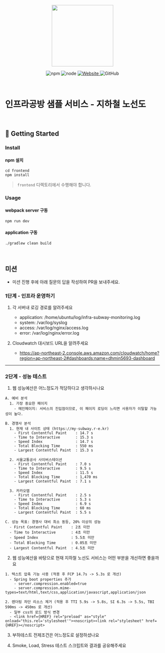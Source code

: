 <p align="center">
    <img width="200px;" src="https://raw.githubusercontent.com/woowacourse/atdd-subway-admin-frontend/master/images/main_logo.png"/>
</p>
<p align="center">
  <img alt="npm" src="https://img.shields.io/badge/npm-%3E%3D%205.5.0-blue">
  <img alt="node" src="https://img.shields.io/badge/node-%3E%3D%209.3.0-blue">
  <a href="https://edu.nextstep.camp/c/R89PYi5H" alt="nextstep atdd">
    <img alt="Website" src="https://img.shields.io/website?url=https%3A%2F%2Fedu.nextstep.camp%2Fc%2FR89PYi5H">
  </a>
  <img alt="GitHub" src="https://img.shields.io/github/license/next-step/atdd-subway-service">
</p>

<br>

# 인프라공방 샘플 서비스 - 지하철 노선도

<br>

## 🚀 Getting Started

### Install
#### npm 설치
```
cd frontend
npm install
```
> `frontend` 디렉토리에서 수행해야 합니다.

### Usage
#### webpack server 구동
```
npm run dev
```
#### application 구동
```
./gradlew clean build
```
<br>

## 미션

* 미션 진행 후에 아래 질문의 답을 작성하여 PR을 보내주세요.

### 1단계 - 인프라 운영하기
1. 각 서버내 로깅 경로를 알려주세요
    - application: /home/ubuntu/log/infra-subway-monitoring.log
    - system: /var/log/syslog
    - access: /var/log/nginx/access.log
    - error: /var/log/nginx/error.log

2. Cloudwatch 대시보드 URL을 알려주세요
    - https://ap-northeast-2.console.aws.amazon.com/cloudwatch/home?region=ap-northeast-2#dashboards:name=dhmin5693-dashboard

---

### 2단계 - 성능 테스트
1. 웹 성능예산은 어느정도가 적당하다고 생각하시나요

```text
A. 예비 분석
  1. 가장 중요한 페이지
    - 메인페이지: 서비스의 진입점이므로, 이 페이지 로딩이 느리면 사용자가 이탈할 가능성이 높다.

B. 경쟁사 분석
  1. 현재 내 사이트 상태 (https://my-subway.r-e.kr)
    - First Contentful Paint    : 14.7 s
    - Time to Interactive       : 15.3 s
    - Speed Index               : 14.7 s
    - Total Blocking Time       : 550 ms
    - Largest Contentful Paint  : 15.3 s
    
  2. 서울교통공사 사이버스테이션
    - First Contentful Paint    : 7.0 s
    - Time to Interactive       : 9.5 s
    - Speed Index               : 11.5 s
    - Total Blocking Time       : 1,470 ms
    - Largest Contentful Paint  : 7.1 s
    
  3. 카카오맵
    - First Contentful Paint    : 2.5 s
    - Time to Interactive       : 5.3 s
    - Speed Index               : 6.9 s
    - Total Blocking Time       : 60 ms
    - Largest Contentful Paint  : 5.5 s    

C. 성능 목표: 경쟁사 대비 최소 동등, 20% 이상의 성능
  - First Contentful Paint    : 2초 미만
  - Time to Interactive       : 4초 미만
  - Speed Index               : 5.5초 미만
  - Total Blocking Time       : 0.05초 미만
  - Largest Contentful Paint  : 4.5초 미만

```

2. 웹 성능예산을 바탕으로 현재 지하철 노선도 서비스는 어떤 부분을 개선하면 좋을까요

```text
1. 텍스트 압축 기능 사용 (적용 후 FCP 14.7s -> 5.3s 로 개선)
  - Spring boot properties 추가
    - server.compression.enabled=true
    - server.compression.mime-types=text/html,text/css,application/javascript,application/json

2. 렌더링 차단 리소스 제거 (적용 후 TTI 5.9s -> 5.8s, SI 6.3s -> 5.5s, TBI 590ms -> 450ms 로 개선)
  - 일부 css의 로드 방식 변경
  - <link href={HREF} rel="preload" as="style" onload="this.rel='stylesheet'"><noscript><link rel="stylesheet" href={HREF}></noscript>
```

3. 부하테스트 전제조건은 어느정도로 설정하셨나요

4. Smoke, Load, Stress 테스트 스크립트와 결과를 공유해주세요
